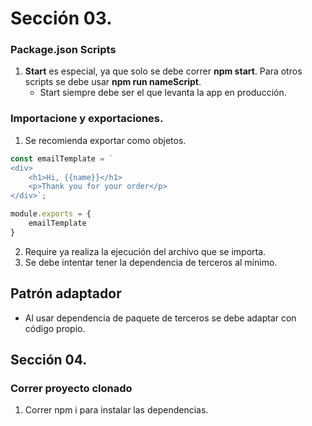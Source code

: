 # Sección 03.
### Package.json Scripts
1. **Start** es especial, ya que solo se debe correr **npm start**. Para otros scripts se debe usar **npm run nameScript**.
    - Start siempre debe ser el que levanta la app en producción.

### Importacione y exportaciones.
1. Se recomienda exportar como objetos.

``` js
const emailTemplate = `
<div>
    <h1>Hi, {{name}}</h1>
    <p>Thank you for your order</p>
</div>`;

module.exports = {
    emailTemplate
}
```

2. Require ya realiza la ejecución del archivo que se importa.
3. Se debe intentar tener la dependencia de terceros al mínimo.

## Patrón adaptador
- Al usar dependencia de paquete de terceros se debe adaptar con código propio.

## Sección 04.
### Correr proyecto clonado
1. Correr npm i para instalar las dependencias.